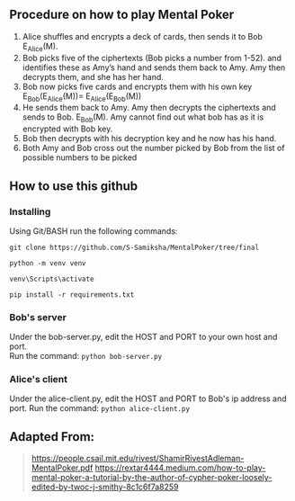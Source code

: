 ## Procedure on how to play Mental Poker 
1. Alice shuffles and encrypts a deck of cards, then sends it to Bob E<sub>Alice</sub>(M). 
2. Bob picks five of the ciphertexts (Bob picks a number from 1-52).  and identifies these as Amy’s hand and sends them back to Amy. Amy then decrypts them, and she has her hand. 
3. Bob now picks five cards and encrypts them with his own key E<sub>Bob</sub>(E<sub>Alice</sub>(M))= E<sub>Alice</sub>(E<sub>Bob</sub>(M))
4.  He sends them back to Amy. Amy then decrypts the ciphertexts and sends to Bob. E<sub>Bob</sub>(M). Amy cannot find out what bob has as it is encrypted with Bob key. 
5. Bob then decrypts with his decryption key and he now has his hand.
6. Both Amy and Bob cross out the number picked by Bob from the list of possible numbers to be picked

## How to use this github

### Installing 

Using Git/BASH run the following commands:

```
git clone https://github.com/S-Samiksha/MentalPoker/tree/final 

python -m venv venv

venv\Scripts\activate

pip install -r requirements.txt

```

### Bob's server
Under the bob-server.py, edit the HOST and PORT to your own host and port. <br>
Run the command: `python bob-server.py` <br>

### Alice's client 
Under the alice-client.py, edit the HOST and PORT to Bob's ip address and port. 
Run the command: `python alice-client.py` <br>



## Adapted From: <br>
> https://people.csail.mit.edu/rivest/ShamirRivestAdleman-MentalPoker.pdf
> https://rextar4444.medium.com/how-to-play-mental-poker-a-tutorial-by-the-author-of-cypher-poker-loosely-edited-by-twoc-j-smithy-8c1c6f7a8259 









